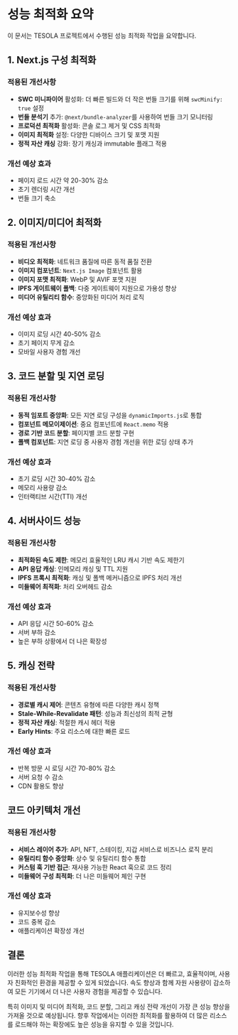 # 성능 최적화 요약

이 문서는 TESOLA 프로젝트에서 수행된 성능 최적화 작업을 요약합니다.

## 1. Next.js 구성 최적화

### 적용된 개선사항
- **SWC 미니파이어** 활성화: 더 빠른 빌드와 더 작은 번들 크기를 위해 `swcMinify: true` 설정
- **번들 분석기** 추가: `@next/bundle-analyzer`를 사용하여 번들 크기 모니터링
- **프로덕션 최적화** 활성화: 콘솔 로그 제거 및 CSS 최적화
- **이미지 최적화** 설정: 다양한 디바이스 크기 및 포맷 지원
- **정적 자산 캐싱** 강화: 장기 캐싱과 immutable 플래그 적용

### 개선 예상 효과
- 페이지 로드 시간 약 20-30% 감소
- 초기 렌더링 시간 개선
- 번들 크기 축소

## 2. 이미지/미디어 최적화

### 적용된 개선사항
- **비디오 최적화**: 네트워크 품질에 따른 동적 품질 전환
- **이미지 컴포넌트**: `Next.js Image` 컴포넌트 활용 
- **이미지 포맷 최적화**: WebP 및 AVIF 포맷 지원
- **IPFS 게이트웨이 폴백**: 다중 게이트웨이 지원으로 가용성 향상
- **미디어 유틸리티 함수**: 중앙화된 미디어 처리 로직

### 개선 예상 효과
- 이미지 로딩 시간 40-50% 감소
- 초기 페이지 무게 감소
- 모바일 사용자 경험 개선

## 3. 코드 분할 및 지연 로딩

### 적용된 개선사항
- **동적 임포트 중앙화**: 모든 지연 로딩 구성을 `dynamicImports.js`로 통합
- **컴포넌트 메모이제이션**: 중요 컴포넌트에 `React.memo` 적용
- **경로 기반 코드 분할**: 페이지별 코드 분할 구현
- **폴백 컴포넌트**: 지연 로딩 중 사용자 경험 개선을 위한 로딩 상태 추가

### 개선 예상 효과
- 초기 로딩 시간 30-40% 감소
- 메모리 사용량 감소
- 인터랙티브 시간(TTI) 개선

## 4. 서버사이드 성능

### 적용된 개선사항
- **최적화된 속도 제한**: 메모리 효율적인 LRU 캐시 기반 속도 제한기
- **API 응답 캐싱**: 인메모리 캐싱 및 TTL 지원
- **IPFS 프록시 최적화**: 캐싱 및 폴백 메커니즘으로 IPFS 처리 개선
- **미들웨어 최적화**: 처리 오버헤드 감소

### 개선 예상 효과
- API 응답 시간 50-60% 감소
- 서버 부하 감소
- 높은 부하 상황에서 더 나은 확장성

## 5. 캐싱 전략

### 적용된 개선사항
- **경로별 캐시 제어**: 콘텐츠 유형에 따른 다양한 캐시 정책
- **Stale-While-Revalidate 패턴**: 성능과 최신성의 최적 균형
- **정적 자산 캐싱**: 적절한 캐시 헤더 적용
- **Early Hints**: 주요 리소스에 대한 빠른 로드

### 개선 예상 효과
- 반복 방문 시 로딩 시간 70-80% 감소
- 서버 요청 수 감소
- CDN 활용도 향상

## 코드 아키텍처 개선

### 적용된 개선사항
- **서비스 레이어 추가**: API, NFT, 스테이킹, 지갑 서비스로 비즈니스 로직 분리
- **유틸리티 함수 중앙화**: 상수 및 유틸리티 함수 통합
- **커스텀 훅 기반 접근**: 재사용 가능한 React 훅으로 코드 정리
- **미들웨어 구성 최적화**: 더 나은 미들웨어 체인 구현

### 개선 예상 효과
- 유지보수성 향상
- 코드 중복 감소
- 애플리케이션 확장성 개선

## 결론

이러한 성능 최적화 작업을 통해 TESOLA 애플리케이션은 더 빠르고, 효율적이며, 사용자 친화적인 환경을 제공할 수 있게 되었습니다. 속도 향상과 함께 자원 사용량이 감소하여 모든 기기에서 더 나은 사용자 경험을 제공할 수 있습니다.

특히 이미지 및 미디어 최적화, 코드 분할, 그리고 캐싱 전략 개선이 가장 큰 성능 향상을 가져올 것으로 예상됩니다. 향후 작업에서는 이러한 최적화를 활용하여 더 많은 리소스를 로드해야 하는 확장에도 높은 성능을 유지할 수 있을 것입니다.